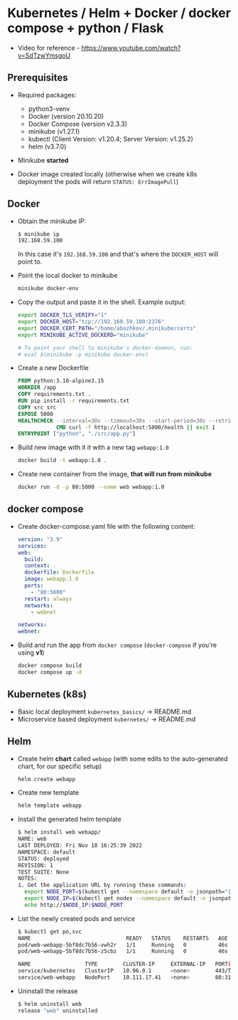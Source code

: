# Kubernetes / Helm + Docker / docker compose + python / Flask

- Video for reference - https://www.youtube.com/watch?v=SdTzwYmsgoU

## Prerequisites

- Required packages:

  - python3-venv
  - Docker (version 20.10.20)
  - Docker Compose (version v2.3.3)
  - minikube (v1.27.1)
  - kubectl (Client Version: v1.20.4; Server Version: v1.25.2)
  - helm (v3.7.0)

- Minikube **started**
- Docker image created locally (otherwise when we create k8s deployment the pods will return `STATUS: ErrImagePull`)

## Docker

- Obtain the minikube IP:
  ```bash
  $ minikube ip
  192.168.59.100
  ```
  In this case it's `192.168.59.100` and that's where the `DOCKER_HOST` will point to.
- Point the local docker to minikube
  ```bash
  minikube docker-env
  ```
- Copy the output and paste it in the shell. Example output:

  ```bash
  export DOCKER_TLS_VERIFY="1"
  export DOCKER_HOST="tcp://192.168.59.100:2376"
  export DOCKER_CERT_PATH="/home/abozhkov/.minikube/certs"
  export MINIKUBE_ACTIVE_DOCKERD="minikube"

  # To point your shell to minikube's docker-daemon, run:
  # eval $(minikube -p minikube docker-env)

  ```

- Create a new Dockerfile

  ```Dockerfile
  FROM python:3.10-alpine3.15
  WORKDIR /app
  COPY requirements.txt .
  RUN pip install -r requirements.txt
  COPY src src
  EXPOSE 5000
  HEALTHCHECK --interval=30s --timeout=30s --start-period=30s --retries=5 \
              CMD curl -f http://localhost:5000/health || exit 1
  ENTRYPOINT ["python", "./src/app.py"]
  ```

- Build new image with it it with a new tag `webapp:1.0`

  ```bash
  docker build -t webapp:1.0 .
  ```

- Create new container from the image, **that will run from minikube**

  ```bash
  docker run -d -p 80:5000 --name web webapp:1.0
  ```

## docker compose

- Create docker-compose.yaml file with the following content:

  ```yaml
  version: "3.9"
  services:
  web:
    build:
    context: .
    dockerfile: Dockerfile
    image: webapp:1.0
    ports:
      - "80:5000"
    restart: always
    networks:
      - webnet

  networks:
  webnet:
  ```

- Build and run the app from `docker compose` (`docker-compose` if you're using **v1**)
  ```bash
  docker compose build
  docker compose up -d
  ```

## Kubernetes (**k8s**)

- Basic local deployment `kubernetes_basics/` -> README.md
- Microservice based deployment `kubernetes/` -> README.md

## Helm

- Create helm **chart** called `webapp` (with some edits to the auto-generated chart, for our specific setup)

  ```bash
  helm create webapp
  ```

- Create new template

  ```bash
  helm template webapp
  ```

- Install the generated helm template

  ```bash
  $ helm install web webapp/
  NAME: web
  LAST DEPLOYED: Fri Nov 18 16:25:39 2022
  NAMESPACE: default
  STATUS: deployed
  REVISION: 1
  TEST SUITE: None
  NOTES:
  1. Get the application URL by running these commands:
    export NODE_PORT=$(kubectl get --namespace default -o jsonpath="{.spec.ports[0].nodePort}" services web-webapp)
    export NODE_IP=$(kubectl get nodes --namespace default -o jsonpath="{.items[0].status.addresses[0].address}")
    echo http://$NODE_IP:$NODE_PORT

  ```

- List the newly created pods and service

  ```bash
  $ kubectl get po,svc
  NAME                              READY   STATUS    RESTARTS   AGE
  pod/web-webapp-5bf8dc7b56-vwh2r   1/1     Running   0          46s
  pod/web-webapp-5bf8dc7b56-z5cbz   1/1     Running   0          46s

  NAME                 TYPE        CLUSTER-IP     EXTERNAL-IP   PORT(S)        AGE
  service/kubernetes   ClusterIP   10.96.0.1      <none>        443/TCP        15d
  service/web-webapp   NodePort    10.111.17.41   <none>        80:31720/TCP   46s
  ```

- Uninstall the release
  ```bash
  $ helm uninstall web
  release "web" uninstalled
  ```
